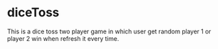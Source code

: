 # diceToss
This is a dice toss two player game in which user get random player 1 or player 2  win when refresh it every time.
